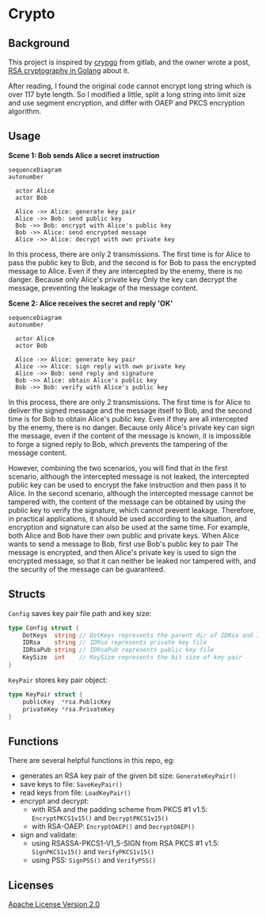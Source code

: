 # Crypto

## Background

This project is inspired by [crypgo](https://gitlab.com/rahasak-labs/crypgo) from gitlab,
and the owner wrote a post, [RSA cryptography in Golang](https://medium.com/rahasak/golang-rsa-cryptography-1f1897ada311) about it.

After reading, I found the original code cannot encrypt long string which is over 117 byte length.
So I modified a little, split a long string into limit size and use segment encryption,
and differ with OAEP and PKCS encryption algorithm.

## Usage

**Scene 1: Bob sends Alice a secret instruction**
```mermaid
sequenceDiagram
autonumber

  actor Alice
  actor Bob
  
  Alice ->> Alice: generate key pair
  Alice ->> Bob: send public key
  Bob ->> Bob: encrypt with Alice's public key
  Bob ->> Alice: send encrypted message
  Alice ->> Alice: decrypt with own private key
```
In this process, there are only 2 transmissions. The first time is for Alice to pass the public key to Bob,
and the second is for Bob to pass the encrypted message to Alice.
Even if they are intercepted by the enemy, there is no danger.
Because only Alice's private key Only the key can decrypt the message,
preventing the leakage of the message content.

**Scene 2: Alice receives the secret and reply 'OK'**
```mermaid
sequenceDiagram
autonumber

  actor Alice
  actor Bob
  
  Alice ->> Alice: generate key pair
  Alice ->> Alice: sign reply with own private key
  Alice ->> Bob: send reply and signature
  Bob ->> Alice: obtain Alice's public key
  Bob ->> Bob: verify with Alice's public key 
```
In this process, there are only 2 transmissions.
The first time is for Alice to deliver the signed message and the message itself to Bob,
and the second time is for Bob to obtain Alice's public key.
Even if they are all intercepted by the enemy, there is no danger.
Because only Alice's private key can sign the message, even if the content of the message is known,
it is impossible to forge a signed reply to Bob, which prevents the tampering of the message content.

However, combining the two scenarios, you will find that in the first scenario, although the intercepted message is not leaked,
the intercepted public key can be used to encrypt the fake instruction and then pass it to Alice.
In the second scenario, although the intercepted message cannot be tampered with,
the content of the message can be obtained by using the public key to verify the signature, which cannot prevent leakage.
Therefore, in practical applications, it should be used according to the situation,
and encryption and signature can also be used at the same time.
For example, both Alice and Bob have their own public and private keys.
When Alice wants to send a message to Bob, first use Bob's public key to pair The message is encrypted,
and then Alice's private key is used to sign the encrypted message,
so that it can neither be leaked nor tampered with, and the security of the message can be guaranteed.

## Structs

`Config` saves key pair file path and key size:

```go
type Config struct {
    DotKeys  string // DotKeys represents the parent dir of IDRsa and IDRsaPub
    IDRsa    string // IDRsa represents private key file
    IDRsaPub string // IDRsaPub represents public key file
    KeySize  int    // KeySize represents the bit size of key pair
}
```

`KeyPair` stores key pair object:

```go
type KeyPair struct {
    publicKey  *rsa.PublicKey
    privateKey *rsa.PrivateKey
}
```

## Functions

There are several helpful functions in this repo, eg:
- generates an RSA key pair of the given bit size: `GenerateKeyPair()`
- save keys to file: `SaveKeyPair()`
- read keys from file: `LoadKeyPair()`
- encrypt and decrypt:
  - with RSA and the padding scheme from PKCS #1 v1.5: `EncryptPKCS1v15()` and `DecryptPKCS1v15()`
  - with RSA-OAEP: `EncryptOAEP()` and `DecryptOAEP()`
- sign and validate:
  - using RSASSA-PKCS1-V1_5-SIGN from RSA PKCS #1 v1.5: `SignPKCS1v15()` and `VerifyPKCS1v15()`
  - using PSS: `SignPSS()` and `VerifyPSS()`

## Licenses

[Apache License Version 2.0](LICENSE)